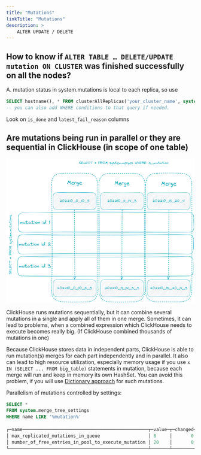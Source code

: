 ```yaml
---
title: "Mutations"
linkTitle: "Mutations"
description: >
    ALTER UPDATE / DELETE
---
```

## How to know if `ALTER TABLE … DELETE/UPDATE mutation ON CLUSTER` was finished successfully on all the nodes?

A. mutation status in system.mutations is local to each replica, so use

```sql
SELECT hostname(), * FROM clusterAllReplicas('your_cluster_name', system.mutations);
-- you can also add WHERE conditions to that query if needed.
```

Look on `is_done` and `latest_fail_reason` columns

## Are mutations being run in parallel or they are sequential in ClickHouse (in scope of one table)

![Mutations](/assets/mutations4.png)

ClickHouse runs mutations sequentially, but it can combine several mutations in a single and apply all of them in one merge.
Sometimes, it can lead to problems, when a combined expression which ClickHouse needs to execute becomes really big. (If ClickHouse combined thousands of mutations in one)


Because ClickHouse stores data in independent parts, ClickHouse is able to run mutation(s) merges for each part independently and in parallel.
It also can lead to high resource utilization, especially memory usage if you use `x IN (SELECT ... FROM big_table)` statements in mutation, because each merge will run and keep in memory its own HashSet. You can avoid this problem, if you will use [Dictionary approach](../update-via-dictionary) for such mutations.

Parallelism of mutations controlled by settings:

```sql
SELECT *
FROM system.merge_tree_settings
WHERE name LIKE '%mutation%'

┌─name───────────────────────────────────────────────┬─value─┬─changed─┬─description──────────────────────────────────────────────────────────────────────────────────────────────────────────────────────────────────────────────────────────────────┬─type───┐
│ max_replicated_mutations_in_queue                  │ 8     │       0 │ How many tasks of mutating parts are allowed simultaneously in ReplicatedMergeTree queue.                                                                                    │ UInt64 │
│ number_of_free_entries_in_pool_to_execute_mutation │ 20    │       0 │ When there is less than specified number of free entries in pool, do not execute part mutations. This is to leave free threads for regular merges and avoid "Too many parts" │ UInt64 │
└────────────────────────────────────────────────────┴───────┴─────────┴──────────────────────────────────────────────────────────────────────────────────────────────────────────────────────────────────────────────────────────────────────────────┴────────┘
```
